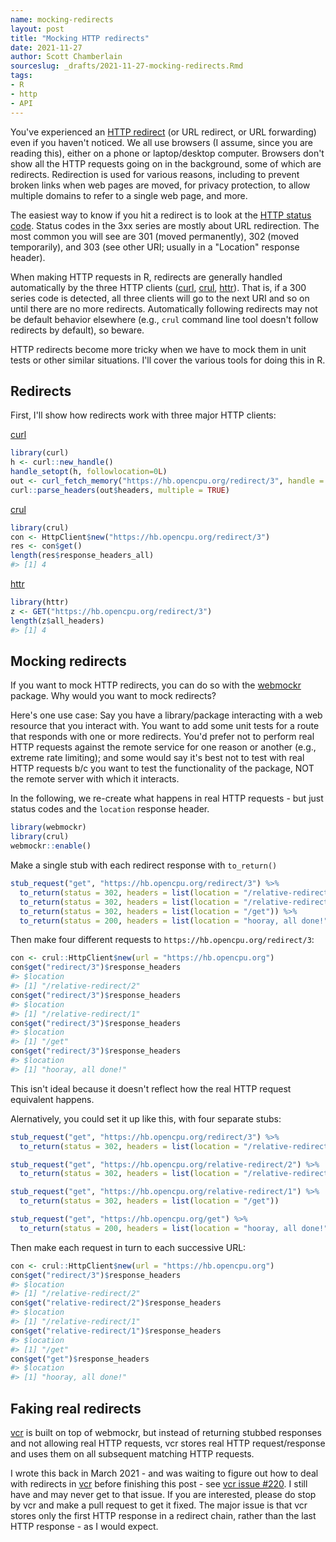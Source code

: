 ```yaml
---
name: mocking-redirects
layout: post
title: "Mocking HTTP redirects"
date: 2021-11-27
author: Scott Chamberlain
sourceslug: _drafts/2021-11-27-mocking-redirects.Rmd
tags:
- R
- http
- API
---
```




You've experienced an [HTTP redirect][redwiki] (or URL redirect, or URL forwarding) even if you haven't noticed. We all use browsers (I assume, since you are reading this), either on a phone or laptop/desktop computer. Browsers don't show all the HTTP requests going on in the background, some of which are redirects. Redirection is used for various reasons, including to prevent broken links when web pages are moved, for privacy protection, to allow multiple domains to refer to a single web page, and more.

The easiest way to know if you hit a redirect is to look at the [HTTP status code][statuscodes]. Status codes in the 3xx series are mostly about URL redirection. The most common you will see are 301 (moved permanently), 302 (moved temporarily), and 303 (see other URI; usually in a "Location" response header).

When making HTTP requests in R, redirects are generally handled automatically by the three HTTP clients ([curl][], [crul][], [httr][]). That is, if a 300 series code is detected, all three clients will go to the next URI and so on until there are no more redirects. Automatically following redirects may not be default behavior elsewhere (e.g., `crul` command line tool doesn't follow redirects by default), so beware.

HTTP redirects become more tricky when we have to mock them in unit tests or other similar situations. I'll cover the various tools for doing this in R.

## Redirects

First, I'll show how redirects work with three major HTTP clients:

[curl][]

```r
library(curl)
h <- curl::new_handle()
handle_setopt(h, followlocation=0L)
out <- curl_fetch_memory("https://hb.opencpu.org/redirect/3", handle = h)
curl::parse_headers(out$headers, multiple = TRUE)
```

[crul][]


```r
library(crul)
con <- HttpClient$new("https://hb.opencpu.org/redirect/3")
res <- con$get()
length(res$response_headers_all)
#> [1] 4
```

[httr][]


```r
library(httr)
z <- GET("https://hb.opencpu.org/redirect/3")
length(z$all_headers)
#> [1] 4
```

## Mocking redirects

If you want to mock HTTP redirects, you can do so with the [webmockr][] package. Why would you want to mock redirects? 

Here's one use case: Say you have a library/package interacting with a web resource that you interact with. You want to add some unit tests for a route that responds with one or more redirects. You'd prefer not to perform real HTTP requests against the remote service for one reason or another (e.g., extreme rate limiting); and some would say it's best not to test with real HTTP requests b/c you want to test the functionality of the package, NOT the remote server with which it interacts.

In the following, we re-create what happens in real HTTP requests - but just status codes and the `location` response header.


```r
library(webmockr)
library(crul)
webmockr::enable()
```

Make a single stub with each redirect response with `to_return()`


```r
stub_request("get", "https://hb.opencpu.org/redirect/3") %>%
  to_return(status = 302, headers = list(location = "/relative-redirect/2")) %>%
  to_return(status = 302, headers = list(location = "/relative-redirect/1")) %>%
  to_return(status = 302, headers = list(location = "/get")) %>%
  to_return(status = 200, headers = list(location = "hooray, all done!"))
```

Then make four different requests to `https://hb.opencpu.org/redirect/3`:


```r
con <- crul::HttpClient$new(url = "https://hb.opencpu.org")
con$get("redirect/3")$response_headers
#> $location
#> [1] "/relative-redirect/2"
con$get("redirect/3")$response_headers
#> $location
#> [1] "/relative-redirect/1"
con$get("redirect/3")$response_headers
#> $location
#> [1] "/get"
con$get("redirect/3")$response_headers
#> $location
#> [1] "hooray, all done!"
```

This isn't ideal because it doesn't reflect how the real HTTP request equivalent happens.



Alernatively, you could set it up like this, with four separate stubs:


```r
stub_request("get", "https://hb.opencpu.org/redirect/3") %>%
  to_return(status = 302, headers = list(location = "/relative-redirect/2"))

stub_request("get", "https://hb.opencpu.org/relative-redirect/2") %>%
  to_return(status = 302, headers = list(location = "/relative-redirect/1"))

stub_request("get", "https://hb.opencpu.org/relative-redirect/1") %>%
  to_return(status = 302, headers = list(location = "/get"))

stub_request("get", "https://hb.opencpu.org/get") %>%
  to_return(status = 200, headers = list(location = "hooray, all done!"))
```

Then make each request in turn to each successive URL:


```r
con <- crul::HttpClient$new(url = "https://hb.opencpu.org")
con$get("redirect/3")$response_headers
#> $location
#> [1] "/relative-redirect/2"
con$get("relative-redirect/2")$response_headers
#> $location
#> [1] "/relative-redirect/1"
con$get("relative-redirect/1")$response_headers
#> $location
#> [1] "/get"
con$get("get")$response_headers
#> $location
#> [1] "hooray, all done!"
```


## Faking real redirects

[vcr][] is built on top of webmockr, but instead of returning stubbed responses and not allowing real HTTP requests, vcr stores real HTTP request/response and uses them on all subsequent matching HTTP requests.


I wrote this back in March 2021 - and was waiting to figure out how to deal with redirects in [vcr][] before finishing this post - see [vcr issue #220](https://github.com/ropensci/vcr/issues/220). I still have and may never get to that issue. If you are interested, please do stop by vcr and make a pull request to get it fixed. The major issue is that vcr stores only the first HTTP response in a redirect chain, rather than the last HTTP response - as I would expect. 


[redwiki]: https://en.wikipedia.org/wiki/URL_redirection
[crul]: https://github.com/ropensci/crul
[webmockr]: https://github.com/ropensci/webmockr
[vcr]: https://github.com/ropensci/vcr
[curl]: https://jeroen.cran.dev/curl/
[httr]: https://github.com/r-lib/httr
[statuscodes]: https://en.wikipedia.org/wiki/List_of_HTTP_status_codes
